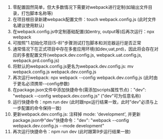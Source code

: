 1. 零配置固然简单，但大多数情况下需要对webpack进行定制(如输出文件目录，打包脚本名称等)
2. 在项目根目录新建webpack配置文件：touch webpack.config.js (此时文件名建议使用默认)
3. 在webpack.config.js中定制基础配置(如entry, output等)后再次运行：npx webpack
4. 可按照"1.初始化项目(5-8)"步骤测试打包脚本和浏览器运行是否正常
5. 通常情况下在正式项目中存在多套应用环境(如dev,uat,prd)，因此将会存在对应的多套配置文件(webpack.dev.config.js, webpack.uat.config.js, webpack.prd.config.js)
6. 将默认的webpack.config.js更名为webpack.dev.config.js: mv webpack.config.js webpack.dev.config.js
7. 再次运行webpack: npx webpack --config webpack.dev.config.js (此时由于更名必须携带--config参数)
8. 在package.json文件中添加快捷命令(需添加scripts属性节点)："dev": "webpack --config webpack.dev.config.js" ("dev"可为任意名称)
9. 运行快捷命令：npm run dev (此时跟npx运行结果一致，此时"dev"必须与上一步配置的命令保持一致)
10. 更新webpack.dev.config.js: 注释掉 mode: 'development', 并更新package.json中"dev"快捷命令："dev": "webpack --config webpack.dev.config.js --mode development"
11. 再次运行快捷命令：npm run dev (此时跟第9步运行结果一致)